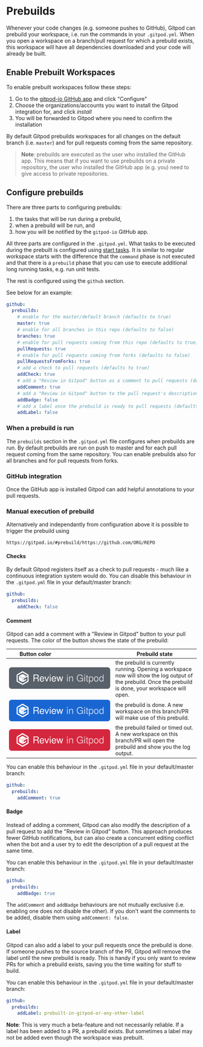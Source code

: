 # Prebuilds

Whenever your code changes (e.g. someone pushes to GitHub), Gitpod can prebuild your workspace, i.e. run the commands in your `.gitpod.yml`.
When you open a workspace on a branch/pull request for which a prebuild exists, this workspace will have all dependencies downloaded
and your code will already be built.

## Enable Prebuilt Workspaces
To enable prebuilt workspaces follow these steps:

1. Go to the <a href="https://github.com/apps/gitpod-io" target="_blank">gitpod-io GitHub app</a> and click "Configure"
2. Choose the organizations/accounts you want to install the Gitpod integration for, and click _install_
3. You will be forwarded to Gitpod where you need to confirm the installation

By default Gitpod prebuilds workspaces for all changes on the default branch (i.e. `master`) and for pull requests coming from the same repository.

> **Note**: prebuilds are executed as the user who installed the GitHub app. This means that if you want to use
> prebuilds on a private repository, the user who installed the GitHub app (e.g. you) need to give access to private
> repositories.

## Configure prebuilds
There are three parts to configuring prebuilds:
1. the tasks that will be run during a prebuild,
2. when a prebuild will be run, and
3. how you will be notified by the `gitpod-io` GitHub app.

All three parts are configured in the `.gitpod.yml`.
What tasks to be executed during the prebuilt is configured using [start tasks](/docs/config-start-tasks/).
It is similar to regular workspace starts with the difference that the `command` phase is not executed and that there is a `prebuild` phase that you can use to execute additional long running tasks, e.g. run unit tests.

The rest is configured using the `github` section.

See below for an example:
```YAML
github:
  prebuilds:
    # enable for the master/default branch (defaults to true)
    master: true
    # enable for all branches in this repo (defaults to false)
    branches: true
    # enable for pull requests coming from this repo (defaults to true)
    pullRequests: true
    # enable for pull requests coming from forks (defaults to false)
    pullRequestsFromForks: true
    # add a check to pull requests (defaults to true)
    addCheck: true
    # add a "Review in Gitpod" button as a comment to pull requests (defaults to false)
    addComment: true
    # add a "Review in Gitpod" button to the pull request's description (defaults to false)
    addBadge: false
    # add a label once the prebuild is ready to pull requests (defaults to false)
    addLabel: false
```

### When a prebuild is run
The `prebuilds` section in the `.gitpod.yml` file configures when prebuilds are run.
By default prebuilds are run on push to master and for each pull request coming from the same repository.
You can enable prebuilds also for all branches and for pull requests from forks.

### GitHub integration
Once the GitHub app is installed Gitpod can add helpful annotations to your pull requests.

### Manual execution of prebuild
Alternatively and independantly from configuration above it is possible to trigger the prebuild using
```
https://gitpod.io/#prebuild/https://github.com/ORG/REPO
```

#### Checks
By default Gitpod registers itself as a check to pull requests - much like a continuous integration system would do.
You can disable this behaviour in the `.gitpod.yml` file in your default/master branch:
```YAML
github:
  prebuilds:
    addCheck: false
```

#### Comment
Gitpod can add a comment with a "Review in Gitpod" button to your pull requests. The color of the button
shows the state of the prebuild:

<div class="table-container">

| <div style="width:140px">Button color</div> | Prebuild state |
| ---  | --- |
| ![Review in Gitpod (prebuild building)](./images/prebuild-ongoing.svg) | the prebuild is currently running. Opening a workspace now will show the log output of the prebuild. Once the prebuild is done, your workspace will open. |
| ![Review in Gitpod (prebuild done)](./images/prebuild-done.svg) | the prebuild is done. A new workspace on this branch/PR will make use of this prebuild. |
| ![Review in Gitpos (prebuild failed)](./images/prebuild-failed.svg) | the prebuild failed or timed out. A new workspace on this branch/PR will open the prebuild and show you the log output. |

</div>

You can enable this behaviour in the `.gitpod.yml` file in your default/master branch:
```YAML
github:
  prebuilds:
    addComment: true
```

#### Badge
Instead of adding a comment, Gitpod can also modify the description of a pull request to add the "Review in Gitpod" button.
This approach produces fewer GitHub notifications, but can also create a concurrent editing conflict when the bot and a user try to edit the description of a pull request at the same time.

You can enable this behaviour in the `.gitpod.yml` file in your default/master branch:
```YAML
github:
  prebuilds:
    addBadge: true
```

The `addComment` and `addBadge` behaviours are not mutually exclusive (i.e. enabling one does not disable the other).
If you don't want the comments to be added, disable them using `addComment: false`.

#### Label
Gitpod can also add a label to your pull requests once the prebuild is done. If someone pushes to the source branch of the PR, Gitpod will remove the label until the new prebuild is ready.
This is handy if you only want to review PRs for which a prebuild exists, saving you the time waiting for stuff to build.

You can enable this behaviour in the `.gitpod.yml` file in your default/master branch:
```YAML
github:
  prebuilds:
    addLabel: prebuilt-in-gitpod-or-any-other-label
```

**Note**: This is very much a beta-feature and not necessarily reliable. If a label has been added to a PR, a prebuild exists.
But sometimes a label may not be added even though the workspace was prebuilt.

